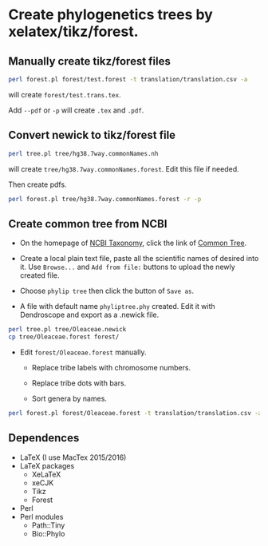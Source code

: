 # Create phylogenetics trees by xelatex/tikz/forest.

## Manually create tikz/forest files

```bash
perl forest.pl forest/test.forest -t translation/translation.csv -a
```

will create `forest/test.trans.tex`.

Add `--pdf` or `-p` will create `.tex` and `.pdf`.

## Convert newick to tikz/forest file

```bash
perl tree.pl tree/hg38.7way.commonNames.nh
```

will create `tree/hg38.7way.commonNames.forest`. Edit this file if needed.

Then create pdfs.

```bash
perl forest.pl tree/hg38.7way.commonNames.forest -r -p
```

## Create common tree from NCBI

* On the homepage of [NCBI Taxonomy](http://www.ncbi.nlm.nih.gov/taxonomy), click the link of
[Common Tree](http://www.ncbi.nlm.nih.gov/Taxonomy/CommonTree/wwwcmt.cgi).

* Create a local plain text file, paste all the scientific names of desired into it.
Use `Browse...` and `Add from file:` buttons to upload the newly created file.

* Choose `phylip tree` then click the button of `Save as`.

* A file with default name `phyliptree.phy` created.
Edit it with Dendroscope and export as a .newick file.

```bash
perl tree.pl tree/Oleaceae.newick
cp tree/Oleaceae.forest forest/
```

* Edit `forest/Oleaceae.forest` manually.

    * Replace tribe labels with chromosome numbers.

    * Replace tribe dots with bars.

    * Sort genera by names.

```bash
perl forest.pl forest/Oleaceae.forest -t translation/translation.csv -a -p
```

## Dependences

* LaTeX (I use MacTex 2015/2016)
* LaTeX packages
    * XeLaTeX
    * xeCJK
    * Tikz
    * Forest
* Perl
* Perl modules
    * Path::Tiny
    * Bio::Phylo
